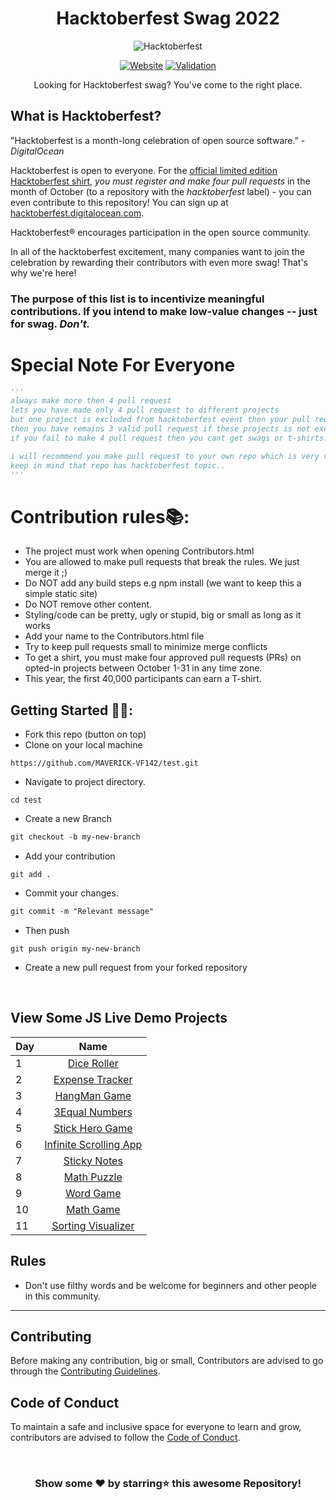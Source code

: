 <div align=center>

# Hacktoberfest Swag <!-- current year start -->2022<!-- current year end -->


![Hacktoberfest](https://user-images.githubusercontent.com/76551267/192132571-7d0d7952-9fcc-4e93-96bb-8350b20dcbfc.png "Hacktoberfest")

[![Website](https://img.shields.io/badge/Website-visit-2a8?style=for-the-badge&logo=google-chrome&logoColor=white)](https://benbarth.github.io/hacktoberfest-swag/)
[![Validation](https://img.shields.io/github/workflow/status/benbarth/hacktoberfest-swag/Update%20README/master?logo=github&style=for-the-badge)](https://github.com/benbarth/hacktoberfest-swag/actions?query=workflow%3A"Update+README")

Looking for Hacktoberfest swag? You've come to the right place.

</div>

## What is Hacktoberfest?

"Hacktoberfest is a month-long celebration of open source software." - _DigitalOcean_

Hacktoberfest is open to everyone. For the [official limited edition Hacktoberfest shirt](https://hacktoberfest.digitalocean.com), _you must register and make four pull requests_ in the month of October (to a repository with the _hacktoberfest_ label) - you can even contribute to this repository! You can sign up at [hacktoberfest.digitalocean.com](https://hacktoberfest.digitalocean.com).

Hacktoberfest® encourages participation in the open source community.

In all of the hacktoberfest excitement, many companies want to join the celebration by rewarding their contributors with even more swag! That's why we're here!

### The purpose of this list is to incentivize meaningful contributions. If you intend to make low-value changes -- just for swag. _Don't._

# Special Note For Everyone

```py
'''
always make more then 4 pull request
lets you have made only 4 pull request to different projects
but one project is excluded from hacktoberfest event then your pull request will not be count and
then you have remains 3 valid pull request if these projects is not excluded.
if you fail to make 4 pull request then you cant get swags or t-shirts.

i will recommend you make pull request to your own repo which is very very safest side for you..
keep in mind that repo has hacktoberfest topic..
'''
```

# Contribution rules📚:

- The project must work when opening Contributors.html
- You are allowed to make pull requests that break the rules. We just merge it ;)
- Do NOT add any build steps e.g npm install (we want to keep this a simple static site)
- Do NOT remove other content.
- Styling/code can be pretty, ugly or stupid, big or small as long as it works
- Add your name to the Contributors.html file
- Try to keep pull requests small to minimize merge conflicts
- To get a shirt, you must make four approved pull requests (PRs) on opted-in projects between October 1-31 in any time zone.
- This year, the first 40,000 participants can earn a T-shirt.

## Getting Started 🤩🤗:

- Fork this repo (button on top)
- Clone on your local machine

```
https://github.com/MAVERICK-VF142/test.git

```
- Navigate to project directory.
```
cd test
```

- Create a new Branch

```markdown
git checkout -b my-new-branch
```
- Add your contribution
```
git add .
```
- Commit your changes.

```markdown
git commit -m "Relevant message"
```
- Then push 
```
git push origin my-new-branch
```


- Create a new pull request from your forked repository

<br>

## View Some JS Live Demo Projects

| Day |                                 Name                                  |
| --- | :-------------------------------------------------------------------: |
| 1   |       [Dice Roller](https://grand-dolphin-6cf5fb.netlify.app/)        |
| 2   |    [Expense Tracker](https://roaring-daifuku-02836d.netlify.app/)     |
| 3   |     [HangMan Game](https://shiny-stroopwafel-00478e.netlify.app/)     |
| 4   | [3Equal Numbers](https://coruscating-salamander-170f30.netlify.app/)  |
| 5   |    [Stick Hero Game](https://fabulous-axolotl-f56cdc.netlify.app/)    |
| 6   | [Infinite Scrolling App](https://joyful-tiramisu-cc72b7.netlify.app/) |
| 7   |     [Sticky Notes](https://snazzy-frangipane-3e7d34.netlify.app/)     |
| 8   |       [Math Puzzle](https://dainty-kringle-4febd3.netlify.app/)       |
| 9   |         [Word Game](https://elegant-yeot-92b156.netlify.app/)         |
| 10  |       [Math Game](https://gleeful-figolla-d97c01.netlify.app/)        |
| 11  |       [Sorting Visualizer](https://punyakrit.github.io/Sorting-Visualizer/)        |

## Rules

- Don't use filthy words and be welcome for beginners and other people in this community.

---

## Contributing

Before making any contribution, big or small, Contributors are advised to go through the [Contributing Guidelines](./Contribution.md).

## Code of Conduct

To maintain a safe and inclusive space for everyone to learn and grow, contributors are advised to follow the [Code of Conduct](./Code_Of_Conduct.md).

<!-- ------------------------------------------------------------------------------------------------------------------------------------------------------------------ -->
<br>

<div align="center">

### Show some ❤️ by starring⭐ this awesome Repository!

</div>
  

#

